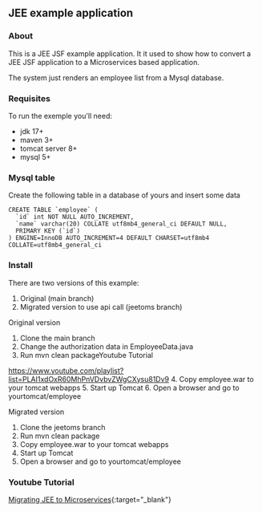 ## JEE example application

### About

This is a JEE JSF example application. It it used to show how to convert a JEE JSF application to a Microservices based application.

The system just renders an employee list from a Mysql database.

### Requisites

To run the exemple you'll need:

- jdk 17+
- maven 3+
- tomcat server 8+
- mysql 5+

### Mysql table

Create the following table in a database of yours and insert some data

```
CREATE TABLE `employee` (
  `id` int NOT NULL AUTO_INCREMENT,
  `name` varchar(20) COLLATE utf8mb4_general_ci DEFAULT NULL,
  PRIMARY KEY (`id`)
) ENGINE=InnoDB AUTO_INCREMENT=4 DEFAULT CHARSET=utf8mb4 COLLATE=utf8mb4_general_ci
```
### Install

There are two versions of this example:

1. Original (main branch)
2. Migrated version to use api call (jeetoms branch)

Original version

1. Clone the main branch
2. Change the authorization data in EmployeeData.java
3. Run mvn clean packageYoutube Tutorial

https://www.youtube.com/playlist?list=PLAI1xdOxR60MhPnVDvbvZWgCXysu81Dv9
4. Copy employee.war to your tomcat webapps
5. Start up Tomcat
6. Open a browser and go to yourtomcat/employee

Migrated version

1. Clone the jeetoms branch
2. Run mvn clean package
3. Copy employee.war to your tomcat webapps
4. Start up Tomcat
5. Open a browser and go to yourtomcat/employee

### Youtube Tutorial

[Migrating JEE to Microservices](https://www.youtube.com/playlist?list=PLAI1xdOxR60MhPnVDvbvZWgCXysu81Dv9){:target="_blank"}
